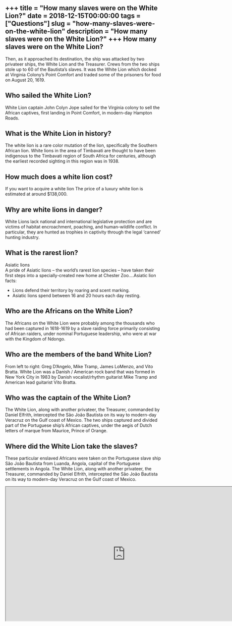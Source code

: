 +++
title = "How many slaves were on the White Lion?"
date = 2018-12-15T00:00:00
tags = ["Questions"]
slug = "how-many-slaves-were-on-the-white-lion"
description = "How many slaves were on the White Lion?"
+++
How many slaves were on the White Lion?
---------------------------------------

Then, as it approached its destination, the ship was attacked by two privateer ships, the White Lion and the Treasurer. Crews from the two ships stole up to 60 of the Bautista’s slaves. It was the White Lion which docked at Virginia Colony’s Point Comfort and traded some of the prisoners for food on August 20, 1619.

Who sailed the White Lion?
--------------------------

White Lion captain John Colyn Jope sailed for the Virginia colony to sell the African captives, first landing in Point Comfort, in modern-day Hampton Roads.

What is the White Lion in history?
----------------------------------

The white lion is a rare color mutation of the lion, specifically the Southern African lion. White lions in the area of Timbavati are thought to have been indigenous to the Timbavati region of South Africa for centuries, although the earliest recorded sighting in this region was in 1938.

How much does a white lion cost?
--------------------------------

If you want to acquire a white lion The price of a luxury white lion is estimated at around $138,000.

Why are white lions in danger?
------------------------------

White Lions lack national and international legislative protection and are victims of habitat encroachment, poaching, and human-wildlife conflict. In particular, they are hunted as trophies in captivity through the legal ‘canned’ hunting industry.

What is the rarest lion?
------------------------

Asiatic lions  
A pride of Asiatic lions – the world’s rarest lion species – have taken their first steps into a specially-created new home at Chester Zoo….Asiatic lion facts:

- Lions defend their territory by roaring and scent marking.
- Asiatic lions spend between 16 and 20 hours each day resting.

Who are the Africans on the White Lion?
---------------------------------------

The Africans on the White Lion were probably among the thousands who had been captured in 1618-1619 by a slave raiding force primarily consisting of African raiders, under nominal Portuguese leadership, who were at war with the Kingdom of Ndongo.

Who are the members of the band White Lion?
-------------------------------------------

From left to right: Greg D’Angelo, Mike Tramp, James LoMenzo, and Vito Bratta. White Lion was a Danish / American rock band that was formed in New York City in 1983 by Danish vocalist/rhythm guitarist Mike Tramp and American lead guitarist Vito Bratta.

Who was the captain of the White Lion?
--------------------------------------

The White Lion, along with another privateer, the Treasurer, commanded by Daniel Elfrith, intercepted the São João Bautista on its way to modern-day Veracruz on the Gulf coast of Mexico. The two ships captured and divided part of the Portuguese ship’s African captives, under the aegis of Dutch letters of marque from Maurice, Prince of Orange.

Where did the White Lion take the slaves?
-----------------------------------------

These particular enslaved Africans were taken on the Portuguese slave ship São João Bautista from Luanda, Angola, capital of the Portuguese settlements in Angola. The White Lion, along with another privateer, the Treasurer, commanded by Daniel Elfrith, intercepted the São João Bautista on its way to modern-day Veracruz on the Gulf coast of Mexico.

<iframe allow="accelerometer; autoplay; clipboard-write; encrypted-media; gyroscope; picture-in-picture" allowfullscreen="" class="__youtube_prefs__  epyt-is-override  no-lazyload" data-no-lazy="1" data-origheight="433" data-origwidth="770" data-skipgform_ajax_framebjll="" height="433" id="_ytid_87257" loading="lazy" src="https://www.youtube.com/embed/CGyx1hKymws?enablejsapi=1&list=OLAK5uy_n8O9KIeTYACP7RyPwKiC3aIWPSAT7srb4&autoplay=0&cc_load_policy=0&cc_lang_pref=&iv_load_policy=1&loop=0&modestbranding=0&rel=1&fs=1&playsinline=0&autohide=2&theme=dark&color=red&controls=1&" title="YouTube player" width="770"></iframe>